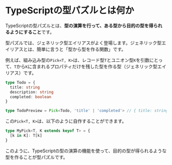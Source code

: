 # TypeScriptの型パズルとは何か

TypeScriptの型パズルとは、**型の演算を行って、ある型から目的の型を得られるようにすること**です。

型パズルでは、ジェネリック型エイリアスがよく登場します。ジェネリック型エイリアスとは、簡単に言うと「型から型を作る関数」です。

例えば、組み込み型の`Pick<T, K>`は、レコード型`T`とユニオン型`K`を引数にとって、`T`から`K`に含まれるプロパティだけを残した型を作る型（ジェネリック型エイリアス）です。

```ts
type Todo = {
  title: string
  description: string
  completed: boolean
}

type TodoPreview = Pick<Todo, 'title' | 'completed'> // { title: string, completed: boolean }
```

この`Pick<T, K>`は、以下のように自作することができます。

```ts
type MyPick<T, K extends keyof T> = {
  [k in K]: T[k]
}
```

このように、TypeScriptの型の演算の機能を使って、目的の型が得られるような型を作ることが型パズルです。
